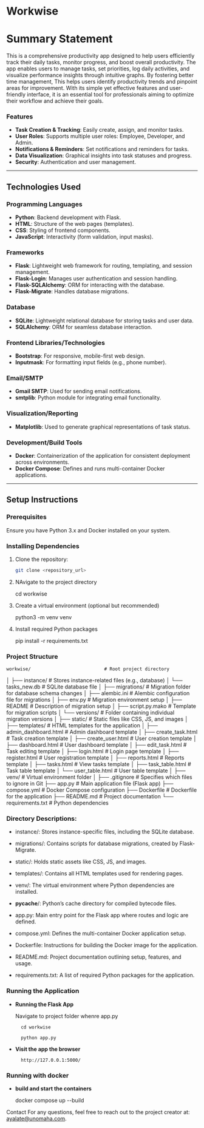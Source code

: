 # Workwise

# Summary Statement

This is a comprehensive productivity app designed to help users efficiently track their daily tasks, monitor progress, and boost overall productivity. The app enables users to manage tasks, set priorities, log daily activities, and visualize performance insights through intuitive graphs. By fostering better time management, This helps users identify productivity trends and pinpoint areas for improvement. With its simple yet effective features and user-friendly interface, it is an essential tool for professionals aiming to optimize their workflow and achieve their goals.

### Features
- **Task Creation & Tracking**: Easily create, assign, and monitor tasks.
- **User Roles**: Supports multiple user roles: Employee, Developer, and Admin.
- **Notifications & Reminders**: Set notifications and reminders for tasks.
- **Data Visualization**: Graphical insights into task statuses and progress.
- **Security**: Authentication and user management.

---

## Technologies Used

### **Programming Languages**
- **Python**: Backend development with Flask.
- **HTML**: Structure of the web pages (templates).
- **CSS**: Styling of frontend components.
- **JavaScript**: Interactivity (form validation, input masks).

### **Frameworks**
- **Flask**: Lightweight web framework for routing, templating, and session management.
- **Flask-Login**: Manages user authentication and session handling.
- **Flask-SQLAlchemy**: ORM for interacting with the database.
- **Flask-Migrate**: Handles database migrations.

### **Database**
- **SQLite**: Lightweight relational database for storing tasks and user data.
- **SQLAlchemy**: ORM for seamless database interaction.

### **Frontend Libraries/Technologies**
- **Bootstrap**: For responsive, mobile-first web design.
- **Inputmask**: For formatting input fields (e.g., phone number).

### **Email/SMTP**
- **Gmail SMTP**: Used for sending email notifications.
- **smtplib**: Python module for integrating email functionality.

### **Visualization/Reporting**
- **Matplotlib**: Used to generate graphical representations of task status.

### **Development/Build Tools**
- **Docker**: Containerization of the application for consistent deployment across environments.
- **Docker Compose**: Defines and runs multi-container Docker applications.

---

## Setup Instructions

### Prerequisites
Ensure you have Python 3.x and Docker installed on your system.

### Installing Dependencies
1. Clone the repository:
   ```bash
   git clone <repository_url>

2. NAvigate to the project directory

    cd workwise

3. Create a virtual environment (optional but recommended)

    python3 -m venv venv

4. Install required Python packages

    pip install -r requirements.txt


### Project Structure

    workwise/                           # Root project directory
│
├── instance/                        # Stores instance-related files (e.g., database)
│   └── tasks_new.db                 # SQLite database file
│
├── migrations/                      # Migration folder for database schema changes
│   ├── alembic.ini                  # Alembic configuration file for migrations
│   ├── env.py                       # Migration environment setup
│   ├── README                       # Description of migration setup
│   ├── script.py.mako               # Template for migration scripts
│   └── versions/                    # Folder containing individual migration versions
│
├── static/                          # Static files like CSS, JS, and images
│
├── templates/                       # HTML templates for the application
│   ├── admin_dashboard.html         # Admin dashboard template
│   ├── create_task.html             # Task creation template
│   ├── create_user.html             # User creation template
│   ├── dashboard.html               # User dashboard template
│   ├── edit_task.html               # Task editing template
│   ├── login.html                   # Login page template
│   ├── register.html                # User registration template
│   ├── reports.html                 # Reports template
│   ├── tasks.html                   # View tasks template
│   ├── task_table.html              # Task table template
│   └── user_table.html              # User table template
│
├── venv/                            # Virtual environment folder
│
├── .gitignore                       # Specifies which files to ignore in Git
├── app.py                           # Main application file (Flask app)
├── compose.yml                      # Docker Compose configuration
├── Dockerfile                       # Dockerfile for the application
├── README.md                        # Project documentation
└── requirements.txt                 # Python dependencies

### Directory Descriptions:

- instance/: Stores instance-specific files, including the SQLite database.

- migrations/: Contains scripts for database migrations, created by Flask-Migrate.

- static/: Holds static assets like CSS, JS, and images.

- templates/: Contains all HTML templates used for rendering pages.

- venv/: The virtual environment where Python dependencies are installed.

- __pycache__/: Python’s cache directory for compiled bytecode files.

- app.py: Main entry point for the Flask app where routes and logic are defined.

- compose.yml: Defines the multi-container Docker application setup.

- Dockerfile: Instructions for building the Docker image for the application.

- README.md: Project documentation outlining setup, features, and usage.

- requirements.txt: A list of required Python packages for the application.


### Running the Application

- **Running the Flask App**

    Navigate to project folder whenre app.py 

        cd workwise

        python app.py
    
- **Visit the app the browser**

        http://127.0.0.1:5000/


### Running with docker

- **build and start the containers**

    docker compose up --build


Contact
For any questions, feel free to reach out to the project creator at: ayalate@unomaha.com.